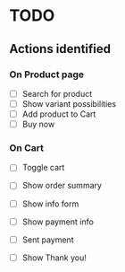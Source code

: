 # TODO
## Actions identified
### On Product page
* [ ] Search for product
* [ ] Show variant possibilities
* [ ] Add product to Cart
* [ ] Buy now
### On Cart
* [ ] Toggle cart
* [ ] Show order summary
* [ ] Show info form
* [ ] Show payment info
* [ ] Sent payment
* [ ] Show Thank you!

